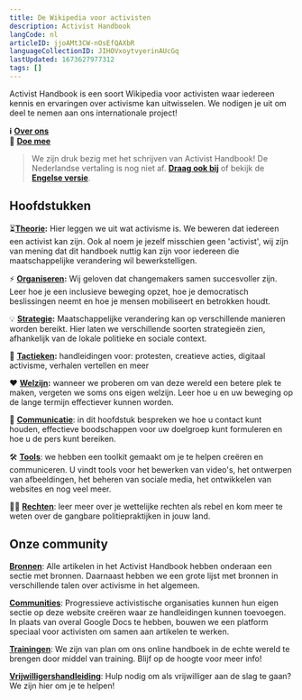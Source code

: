 ```yaml
---
title: De Wikipedia voor activisten
description: Activist Handbook
langCode: nl
articleID: jjoAMt3CW-nOsEfQAXbR
languageCollectionID: JIHOVxoytvyerinAUcGq
lastUpdated: 1673627977312
tags: []
---
```


Activist Handbook is een soort Wikipedia voor activisten waar iedereen kennis en ervaringen over activisme kan uitwisselen. We nodigen je uit om deel te nemen aan ons internationale project!

**ℹ️** [**Over ons**](/about)  
**🙌** [**Doe mee**](/join)

> We zijn druk bezig met het schrijven van Activist Handbook! De Nederlandse vertaling is nog niet af. [**Draag ook bij**](/join) of bekijk de [**Engelse versie**](/home).

## Hoofdstukken

⏳[**Theorie**](/theory)**:** Hier leggen we uit wat activisme is. We beweren dat iedereen een activist kan zijn. Ook al noem je jezelf misschien geen 'activist', wij zijn van mening dat dit handboek nuttig kan zijn voor iedereen die maatschappelijke verandering wil bewerkstelligen.

⚡️ [**Organiseren**](/organising)**:** Wij geloven dat changemakers samen succesvoller zijn. Leer hoe je een inclusieve beweging opzet, hoe je democratisch beslissingen neemt en hoe je mensen mobiliseert en betrokken houdt.

💡 [**Strategie**](/strategy)**:** Maatschappelijke verandering kan op verschillende manieren worden bereikt. Hier laten we verschillende soorten strategieën zien, afhankelijk van de lokale politieke en sociale context.

📣 [**Tactieken**](/tactics)**:** handleidingen voor: protesten, creatieve acties, digitaal activisme, verhalen vertellen en meer

❤️ [**Welzijn**](/wellbeing)**:** wanneer we proberen om van deze wereld een betere plek te maken, vergeten we soms ons eigen welzijn. Leer hoe u en uw beweging op de lange termijn effectiever kunnen worden.

💬 [**Communicatie**](/communication): in dit hoofdstuk bespreken we hoe u contact kunt houden, effectieve boodschappen voor uw doelgroep kunt formuleren en hoe u de pers kunt bereiken.

🛠 [**Tools**](/tools): we hebben een toolkit gemaakt om je te helpen creëren en communiceren. U vindt tools voor het bewerken van video's, het ontwerpen van afbeeldingen, het beheren van sociale media, het ontwikkelen van websites en nog veel meer.

🧑‍⚖️ [**Rechten**](/rights): leer meer over je wettelijke rechten als rebel en kom meer te weten over de gangbare politiepraktijken in jouw land.

## Onze community

[**Bronnen**](/resources): Alle artikelen in het Activist Handbook hebben onderaan een sectie met bronnen. Daarnaast hebben we een grote lijst met bronnen in verschillende talen over activisme in het algemeen.

[**Communities**](/communities): Progressieve activistische organisaties kunnen hun eigen sectie op deze website creëren waar ze handleidingen kunnen toevoegen. In plaats van overal Google Docs te hebben, bouwen we een platform speciaal voor activisten om samen aan artikelen te werken.

[**Trainingen**](/trainings): We zijn van plan om ons online handboek in de echte wereld te brengen door middel van training. Blijf op de hoogte voor meer info!

[**Vrijwilligershandleiding**](/support): Hulp nodig om als vrijwilliger aan de slag te gaan? We zijn hier om je te helpen!